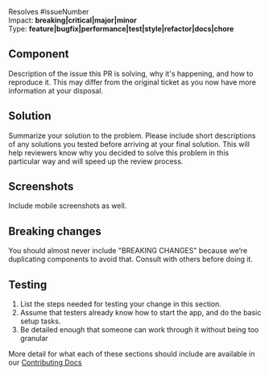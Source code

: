Resolves #issueNumber  
Impact: **breaking|critical|major|minor**  
Type: **feature|bugfix|performance|test|style|refactor|docs|chore**

<!-- 📦🚀 This project is deployed with [semantic-release](https://github.com/semantic-release/semantic-release) -->

<!-- Any PR with commits that start with `feat:` or `fix:` will trigger new major or minor release respectively -->

## Component
Description of the issue this PR is solving, why it's happening, and how to reproduce it. This may differ from the original ticket as you now have more information at your disposal.

## Solution
Summarize your solution to the problem. Please include short descriptions of any solutions you tested before arriving at your final solution. This will help reviewers know why you decided to solve this problem in this particular way and will speed up the review process.

## Screenshots
Include mobile screenshots as well.

## Breaking changes
You should almost never include "BREAKING CHANGES" because we’re duplicating components to avoid that. Consult with others before doing it.

## Testing
1. List the steps needed for testing your change in this section.
2. Assume that testers already know how to start the app, and do the basic setup tasks.
3. Be detailed enough that someone can work through it without being too granular

More detail for what each of these sections should include are available in our [Contributing Docs](https://docs.reactioncommerce.com/reaction-docs/master/contributing-to-reaction) 
